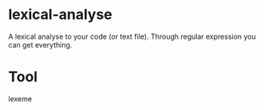 # lexical-analyse
A lexical analyse to your code (or text file).
Through regular expression you can get everything.

# Tool
lexeme
